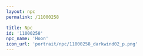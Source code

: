```yaml
---
layout: npc
permalink: /11000258

title: Npc
id: '11000258'
npc_name: 'Hoon'
icon_url: 'portrait/npc/11000258_darkwind02_p.png'
---
```

